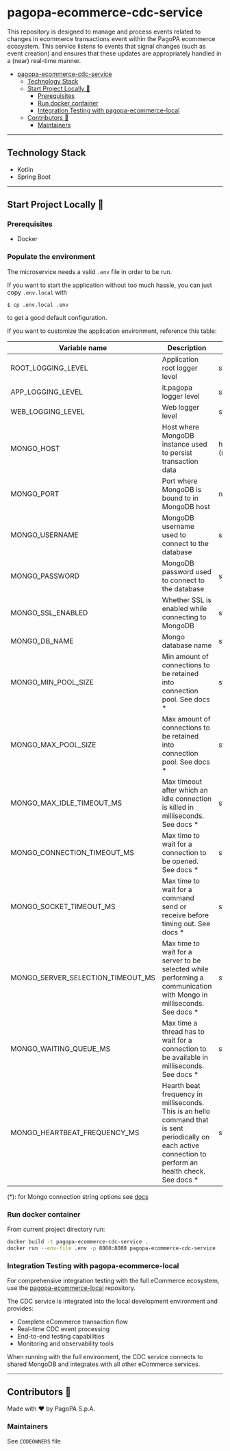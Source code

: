 # pagopa-ecommerce-cdc-service
This repository is designed to manage and process events related to changes in ecommerce transactions event within the PagoPA ecommerce ecosystem. This service listens to events that signal changes (such as event creation) and ensures that these updates are appropriately handled in a (near) real-time manner.

- [pagopa-ecommerce-cdc-service](#pagopa-ecommerce-cdc-service)
    * [Technology Stack](#technology-stack)
    * [Start Project Locally 🚀](#start-project-locally-)
        + [Prerequisites](#prerequisites)
        + [Run docker container](#run-docker-container)
        + [Integration Testing with pagopa-ecommerce-local](#integration-testing-with-pagopa-ecommerce-local)
    * [Contributors 👥](#contributors-)
        + [Maintainers](#maintainers)

---

## Technology Stack

- Kotlin
- Spring Boot

---

## Start Project Locally 🚀

### Prerequisites

- Docker

### Populate the environment

The microservice needs a valid `.env` file in order to be run.

If you want to start the application without too much hassle, you can just copy `.env.local` with

```shell
$ cp .env.local .env
```

to get a good default configuration.

If you want to customize the application environment, reference this table:

| Variable name                        | Description                                                                                                                                                | type              | default |
|--------------------------------------|------------------------------------------------------------------------------------------------------------------------------------------------------------|-------------------|---------|
| ROOT_LOGGING_LEVEL                   | Application root logger level                                                                                                                              | string            | INFO    |
| APP_LOGGING_LEVEL                    | it.pagopa logger level                                                                                                                                     | string            | INFO    |
| WEB_LOGGING_LEVEL                    | Web logger level                                                                                                                                           | string            | INFO    |
| MONGO_HOST                           | Host where MongoDB instance used to persist transaction data                                                                                               | hostname (string) |         |
| MONGO_PORT                           | Port where MongoDB is bound to in MongoDB host                                                                                                             | number            |         |
| MONGO_USERNAME                       | MongoDB username used to connect to the database                                                                                                           | string            |         |
| MONGO_PASSWORD                       | MongoDB password used to connect to the database                                                                                                           | string            |         |
| MONGO_SSL_ENABLED                    | Whether SSL is enabled while connecting to MongoDB                                                                                                         | string            |         |
| MONGO_DB_NAME                        | Mongo database name                                                                                                                                        | string            |         |
| MONGO_MIN_POOL_SIZE                  | Min amount of connections to be retained into connection pool. See docs *                                                                                  | string            |         |
| MONGO_MAX_POOL_SIZE                  | Max amount of connections to be retained into connection pool. See docs *                                                                                  | string            |         |
| MONGO_MAX_IDLE_TIMEOUT_MS            | Max timeout after which an idle connection is killed in milliseconds. See docs *                                                                           | string            |         |
| MONGO_CONNECTION_TIMEOUT_MS          | Max time to wait for a connection to be opened. See docs *                                                                                                 | string            |         |
| MONGO_SOCKET_TIMEOUT_MS              | Max time to wait for a command send or receive before timing out. See docs *                                                                               | string            |         |
| MONGO_SERVER_SELECTION_TIMEOUT_MS    | Max time to wait for a server to be selected while performing a communication with Mongo in milliseconds. See docs *                                       | string            |         |
| MONGO_WAITING_QUEUE_MS               | Max time a thread has to wait for a connection to be available in milliseconds. See docs *                                                                 | string            |         |
| MONGO_HEARTBEAT_FREQUENCY_MS         | Hearth beat frequency in milliseconds. This is an hello command that is sent periodically on each active connection to perform an health check. See docs * | string            |         |

(*): for Mongo connection string options see [docs](https://www.mongodb.com/docs/drivers/java/sync/v4.3/fundamentals/connection/connection-options/#connection-options)

### Run docker container

From current project directory run:

```sh
docker build -t pagopa-ecommerce-cdc-service .
docker run --env-file .env -p 8080:8080 pagopa-ecommerce-cdc-service
```

### Integration Testing with pagopa-ecommerce-local

For comprehensive integration testing with the full eCommerce ecosystem, use the [pagopa-ecommerce-local](https://github.com/pagopa/pagopa-ecommerce-local) repository.

The CDC service is integrated into the local development environment and provides:
- Complete eCommerce transaction flow
- Real-time CDC event processing  
- End-to-end testing capabilities
- Monitoring and observability tools

When running with the full environment, the CDC service connects to shared MongoDB and integrates with all other eCommerce services.

---

## Contributors 👥

Made with ❤️ by PagoPA S.p.A.

### Maintainers

See `CODEOWNERS` file
